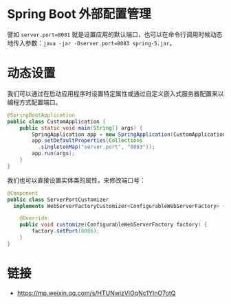# Spring Boot 外部配置管理

譬如 `server.port=8081` 就是设置应用的默认端口，也可以在命令行调用时候动态地传入参数：`java -jar -Dserver.port=8083 spring-5.jar`。

# 动态设置

我们可以通过在启动应用程序时设置特定属性或通过自定义嵌入式服务器配置来以编程方式配置端口。

```java
@SpringBootApplication
public class CustomApplication {
    public static void main(String[] args) {
        SpringApplication app = new SpringApplication(CustomApplication.class);
        app.setDefaultProperties(Collections
          .singletonMap("server.port", "8083"));
        app.run(args);
    }
}
```

我们也可以直接设置实体类的属性，来修改端口号：

```java
@Component
public class ServerPortCustomizer
  implements WebServerFactoryCustomizer<ConfigurableWebServerFactory> {

    @Override
    public void customize(ConfigurableWebServerFactory factory) {
        factory.setPort(8086);
    }
}
```

# 链接

- https://mp.weixin.qq.com/s/HTUNwizViOqNc1YInO7otQ